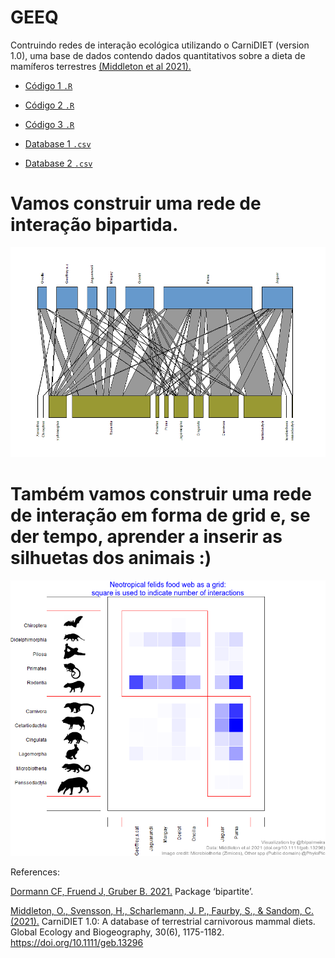 # GEEQ

Contruindo redes de interação ecológica utilizando o CarniDIET (version 1.0), uma base de dados contendo dados quantitativos sobre a dieta de mamíferos terrestres [(Middleton et al 2021).](https://doi.org/10.1111/geb.13296) 

- [Código 1 `.R`](https://github.com/fblpalmeira/GEEQ/blob/main/data/Bipartite_carnidiet.R)

- [Código 2 `.R`](https://github.com/fblpalmeira/jaguar_bipartite/blob/main/data/Ordernet.R)

- [Código 3 `.R`](https://github.com/fblpalmeira/jaguar_bipartite/blob/main/data/Entropy.R)

- [Database 1 `.csv`](https://github.com/fblpalmeira/CarniDIET/blob/main/data/geb13296-sup-0011-carnidiet.csv)

- [Database 2 `.csv`](https://github.com/fblpalmeira/CarniDIET/blob/main/data/geb13296-sup-0011-carnidiet2.csv)

# Vamos construir uma rede de interação bipartida. 

<img src="https://github.com/fblpalmeira/GEEQ/blob/main/data/plotweb_carnidiet.png">

# Também vamos construir uma rede de interação em forma de grid e, se der tempo, aprender a inserir as silhuetas dos animais :)

<img src="https://github.com/fblpalmeira/CarniDIET/blob/main/data/felids_diet2.png">

References: 

[Dormann CF, Fruend J, Gruber B. 2021.](http://cran.r-project.org/web/packages/bipartite/bipartite.pdf) Package ‘bipartite’. 

[Middleton, O., Svensson, H., Scharlemann, J. P., Faurby, S., & Sandom, C. (2021).]( https://doi.org/10.1111/geb.13296) CarniDIET 1.0: A database of terrestrial carnivorous mammal diets. Global Ecology and Biogeography, 30(6), 1175-1182. https://doi.org/10.1111/geb.13296
